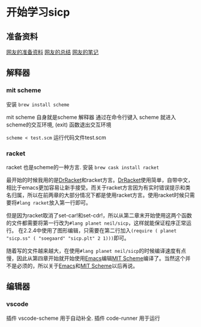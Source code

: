 # 开始学习sicp

## 准备资料
[网友的准备资料](http://cocode.cc/t/sicp/7689)
[网友的总结](http://cocode.cc/t/sicp/3397)
[网友的笔记](https://github.com/xiajava/books/tree/master/SICP)

## 解释器

### mit scheme
安装 
`brew install scheme`

mit scheme 自身就是scheme 解释器
通过在命令行键入 scheme 就进入scheme的交互环境,
(exit) 函数退出交互环境

`scheme < test.scm` 运行代码文件test.scm

### racket
racket 也是scheme的一种方言.
安装 `brew cask install racket`

最开始的时候我用的是[DrRacket](http://racket-lang.org/)和racket方言。[DrRacket](http://racket-lang.org/)使用简单，自带中文，相比于emacs更加容易让新手接受。而关于racket方言因为有实时错误提示和类名归属，所以在前两章的大部分情况下都是使用racket方言。使用racket时候只需要将`#lang racket`放入第一行即可。

但是因为racket取消了set-car!和set-cdr!，所以从第二章末开始使用这两个函数的文件都需要将第一行改为`#lang planet neil/sicp`，这样就能保证程序正常运行。
在2.2.4中使用了图形编辑，只需要在第二行加入`(require ( planet "sicp.ss" ( "soegaard" "sicp.plt" 2 1)))`即可。

随着写的文件越来越大，在使用`#lang planet neil/sicp`的时候编译速度有点慢，因此从第四章开始就开始使用[Emacs](http://www.gnu.org/software/emacs/emacs.html)编辑[MIT Scheme](http://www.gnu.org/software/mit-scheme/)编译了。当然这个并不是必须的，所以关于[Emacs](http://www.gnu.org/software/emacs/emacs.html)和[MIT Scheme](http://www.gnu.org/software/mit-scheme/)以后再说。


## 编辑器
### vscode
插件 vscode-scheme 用于自动补全.
插件 code-runner 用于运行

